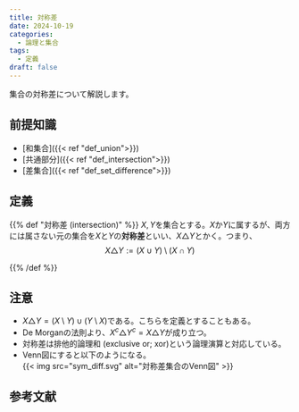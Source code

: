 ```yaml
---
title: 対称差
date: 2024-10-19
categories:
  - 論理と集合
tags:
  - 定義
draft: false
---
```


集合の対称差について解説します。

<!--more-->

## 前提知識

- [和集合]({{< ref "def_union">}})
- [共通部分]({{< ref "def_intersection">}})
- [差集合]({{< ref "def_set_difference">}})

## 定義

{{% def "対称差 (intersection)" %}}
$X, Y$を集合とする。$X$か$Y$に属するが、両方には属さない元の集合を$X$と$Y$の**対称差**といい、$X \triangle Y$とかく。つまり、
$$X \triangle Y := (X \cup Y) \setminus (X \cap Y)$$

{{% /def %}}

## 注意

- $X \triangle Y = (X \setminus Y) \cup (Y \setminus X)$である。こちらを定義とすることもある。
- De Morganの法則より、$X^c \triangle Y^c = X \triangle Y$が成り立つ。
- 対称差は排他的論理和 (exclusive or; xor)という論理演算と対応している。
- Venn図にすると以下のようになる。  
  {{< img src="sym_diff.svg" alt="対称差集合のVenn図" >}}

## 参考文献
